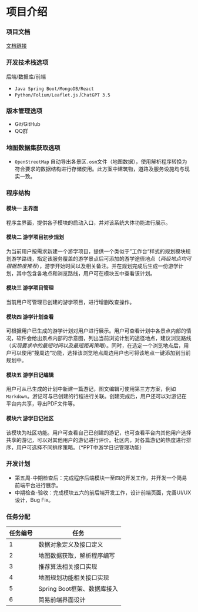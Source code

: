 # 项目介绍
### 项目文档 
[文档链接](https://28-zu.gitbook.io/shu-ju-jie-gou-ke-cheng-she-ji-28-zu-xiang-mu-wen-dang)
### 开发技术栈选项

后端/数据库/前端

* `Java Spring Boot/MongoDB/React`
* `Python/Folium/Leaflet.js` /`ChatGPT 3.5`

### 版本管理选项

* Git/GitHub
* QQ群

### 地图数据集获取选项

* `OpenStreetMap` 自动导出各景区`.osm`文件（地图数据），使用解析程序转换为符合要求的数据结构进行存储使用。此方案中建筑物，道路及服务设施均与现实一致。

### 程序结构

#### 模块一 主界面

程序主界面，提供各子模块的启动入口，并对该系统大体功能进行展示。

#### 模块二 游学项目初步规划

为当前用户按需求新建一个游学项目，提供一个类似于”工作台“样式的规划模块规划游学路线，指定该服务覆盖的游学景点后可添加的游学途径地点（_两级地点均可根据热度推荐_），游学开始时间以及相关备注。并在规划完成后生成一份游学计划，其中包含各地点和浏览路线，用户可在模块五中查看该计划。

#### 模块三 游学项目管理

当前用户可管理已创建的游学项目，进行增删改查操作。

#### 模块四 游学计划查看

可根据用户已生成的游学计划对用户进行展示。用户可查看计划中各景点内部的情况，软件会给出景点内部的示意图，列出当前浏览计划的途径地点，建议浏览路线（_实现要求中的最短时间以及最短距离策略_）。同时，在选定一个浏览地点后，用户可以使用”搜周边“功能，选择该浏览地点周边用户也可将该地点一键添加到当前规划中。

#### 模块五 游学日记编辑

用户可从已生成的计划中新建一篇游记，图文编辑可使用第三方方案，例如`Markdown`。游记可与已创建的行程进行关联。创建完成后，用户还可以对游记在平台内共享，导出PDF文件等。

#### 模块六 游学日记社区

该模块为社区功能。用户可查看自己已创建的游记，也可查看平台内其他用户选择共享的游记，可以对其他用户的游记进行评价。社区内，对各篇游记的热度进行排序，用户可选择不同排序策略。（\*PPT中游学日记管理功能）

### 开发计划

* 第五周-中期检查后：完成程序后端模块一至四的开发工作，并开发一个简易前端平台进行展示。
* 中期检查-验收：完成模块五六的前后端开发工作，设计前端页面，完善UI/UX设计，Bug Fix。

### 任务分配

| 任务编号 | 任务                  |
| ---- | ------------------- |
| 1    | 数据对象定义及接口定义         |
| 2    | 地图数据获取，解析程序编写       |
| 3    | 推荐算法相关接口实现          |
| 4    | 地图规划功能相关接口实现        |
| 5    | Spring Boot框架、数据库接入 |
| 6    | 简易前端界面设计            |
